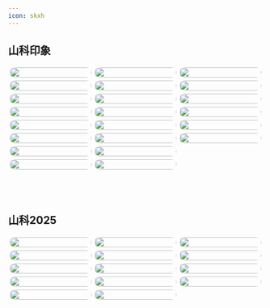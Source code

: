 ```yaml
---
icon: skxh
---
```


## 山科印象

<!DOCTYPE html>
<html lang="en">
<head>
    <meta http-equiv="content-type" content="text/html; charset=utf-8">
    <meta name="viewport" content="width=device-width,initial-scale=1,maximum-scale=1,user-scalable=no">
    <title>校园记忆</title>
    <style>
        body{
            margin: 3px;
        }
        .container{
    /* 将元素分为5列 */
            column-count: 3;
    /* 设置列之间的间隙 */
            column-gap: 0px;
        }
        .item{
            padding: 3px;
        }
        .item img{
            display: block;
            width: 100%;
            border-radius: 20px;
        }
        .item img:hover {
            transform: scale(1.2);
        }
    </style>
</head>

<body>
    <div class="container" id="app">
        <div class="item" v-for="item in 15">
            <img src="../pic/skxy1.jpg">
        </div>
        <!-- 图片加多点 -->
        <div class="item" v-for="item in 15">
            <img src="../pic/skxy2.jpg">
        </div>
        <div class="item" v-for="item in 15">
            <img src="../pic/skxy3.jpg">
        </div>
        <div class="item" v-for="item in 15">
            <img src="../pic/skxy4.jpg">
        </div>
        <div class="item" v-for="item in 15">
            <img src="../pic/skxy5.jpg">
        </div>
        <div class="item" v-for="item in 15">
            <img src="../pic/skxy6.jpg">
        </div>
        <div class="item" v-for="item in 15">
            <img src="../pic/skxy7.jpg">
        </div>
        <div class="item" v-for="item in 15">
            <img src="../pic/skxy8.jpg">
        </div>
        <div class="item" v-for="item in 15">
            <img src="../pic/skxy9.jpg">
        </div>
        <div class="item" v-for="item in 15">
            <img src="../pic/skxy10.jpg">
        </div>
        <div class="item" v-for="item in 15">
            <img src="../pic/skxy11.jpg">
        </div>
        <div class="item" v-for="item in 15">
            <img src="../pic/skxy12.jpg">
        </div>
        <div class="item" v-for="item in 15">
            <img src="../pic/skxy13.jpg">
        </div>
        <div class="item" v-for="item in 15">
            <img src="../pic/skxy14.jpg">
        </div>
        <div class="item" v-for="item in 15">
            <img src="../pic/skxy15.jpg">
        </div>
        <div class="item" v-for="item in 15">
            <img src="../pic/skxy16.jpg">
        </div>
        <div class="item" v-for="item in 15">
            <img src="../pic/skxy17.jpg">
        </div>
        <div class="item" v-for="item in 15">
            <img src="../pic/skxy18.jpg">
        </div>
        <div class="item" v-for="item in 15">
            <img src="../pic/skxy19.jpg">
        </div>
        <div class="item" v-for="item in 15">
            <img src="../pic/skxy20.jpg">
        </div>
        <div class="item" v-for="item in 15">
            <img src="../pic/skxy21.jpg">
        </div>
        <div class="item" v-for="item in 15">
            <img src="../pic/skxy22.jpg">
        </div>
    </div>
</body>

</html>

<script>
    new Vue({
        el:'#app',
        data:{}
    })
</script>

<br>
<br>
<br>

## 山科2025

<!DOCTYPE html>
<html lang="en">
<head>
    <meta http-equiv="content-type" content="text/html; charset=utf-8">
    <meta name="viewport" content="width=device-width,initial-scale=1,maximum-scale=1,user-scalable=no">
    <title>校园记忆</title>
    <style>
        body{
            margin: 3px;
        }
        .container{
    /* 将元素分为5列 */
            column-count: 3;
    /* 设置列之间的间隙 */
            column-gap: 0px;
        }
        .item{
            padding: 3px;
        }
        .item img{
            display: block;
            width: 100%;
            border-radius: 20px;
        }
        .item img:hover {
            transform: scale(1.2);
        }
    </style>
</head>

<body>
    <div class="container" id="app">
        <div class="item" v-for="item in 15">
            <img src="../pic/sk20251.jpg">
        </div>
        <!-- 图片加多点 -->
        <div class="item" v-for="item in 15">
            <img src="../pic/sk20252.jpg">
        </div>
        <div class="item" v-for="item in 15">
            <img src="../pic/sk20253.jpg">
        </div>
        <div class="item" v-for="item in 15">
            <img src="../pic/sk20254.jpg">
        </div>
        <div class="item" v-for="item in 15">
            <img src="../pic/sk20255.jpg">
        </div>
        <div class="item" v-for="item in 15">
            <img src="../pic/sk20256.jpg">
        </div>
        <div class="item" v-for="item in 15">
            <img src="../pic/sk20257.jpg">
        </div>
        <div class="item" v-for="item in 15">
            <img src="../pic/sk20258.jpg">
        </div>
        <div class="item" v-for="item in 15">
            <img src="../pic/sk20259.jpg">
        </div>
        <div class="item" v-for="item in 15">
            <img src="../pic/sk202510.jpg">
        </div>
        <div class="item" v-for="item in 15">
            <img src="../pic/sk202511.jpg">
        </div>
        <div class="item" v-for="item in 15">
            <img src="../pic/sk202512.jpg">
        </div>
        <div class="item" v-for="item in 15">
            <img src="../pic/sk202513.jpg">
        </div>
        <div class="item" v-for="item in 15">
            <img src="../pic/sk202514.jpg">
        </div>
    </div>
</body>

</html>

<script>
    new Vue({
        el:'#app',
        data:{}
    })
</script>